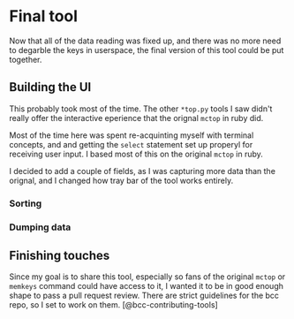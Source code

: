 # Final tool

Now that all of the data reading was fixed up, and there was no more need to
degarble the keys in userspace, the final version of this tool could be
put together.

## Building the UI

This probably took most of the time. The other `*top.py` tools I saw didn't
really offer the interactive eperience that the orignal `mctop` in ruby did.

Most of the time here was spent re-acquinting myself with terminal concepts,
and and getting the `select` statement set up properyl for receiving user
input. I based most of this on the original `mctop` in ruby.

I decided to add a couple of fields, as I was capturing more data than the
orignal, and I changed how tray bar of the tool works entirely.

### Sorting

### Dumping data

## Finishing touches

Since my goal is to share this tool, especially so fans of the original `mctop`
or `memkeys` command could have access to it, I wanted it to be in good enough
shape to pass a pull request review. There are strict guidelines for the bcc
repo, so I set to work on them. [@bcc-contributing-tools]
